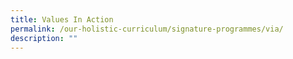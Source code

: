 ```yaml
---
title: Values In Action
permalink: /our-holistic-curriculum/signature-programmes/via/
description: ""
---
```


